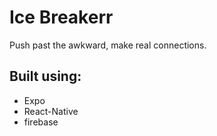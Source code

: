 # Ice Breakerr

Push past the awkward, make real connections.

## Built using:
* Expo
* React-Native
* firebase
